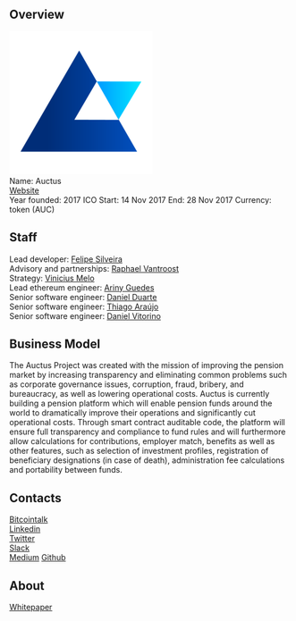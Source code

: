 ## Overview
![Auctus logo](../projects/logo/auctus.png)  
Name: Auctus  
[Website](https://auctus.org/)   
Year founded: 2017 
ICO Start: 14 Nov 2017
End: 28 Nov 2017
Currency: token (AUC)	 
## Staff 
Lead developer: [Felipe Silveira](../people/felipe_silveira.md)  
Advisory and partnerships:  [Raphael Vantroost](../people/raphael_vantroost.md)  
Strategy:  [Vinicius Melo](../people/vinicius_melo.md)  
Lead ethereum engineer:  [Ariny Guedes](../people/ariny_guedes.md)  
Senior software engineer:  [Daniel Duarte](../people/daniel_duarte.md)  
Senior software engineer:  [Thiago Araújo](../people/thiago_araújo.md)  
Senior software engineer:  [Daniel Vitorino](../people/daniel_vitorino.md)  

## Business Model
The Auctus Project was created with the mission of improving the pension market by increasing transparency and eliminating common problems such as corporate governance issues, corruption, fraud, bribery, and bureaucracy, as well as lowering operational costs. Auctus is currently building a pension platform which will enable pension funds around the world to dramatically improve their operations and significantly cut operational costs. Through smart contract auditable code, the platform will ensure full transparency and compliance to fund rules and will furthermore allow calculations for contributions, employer match, benefits as well as other features, such as selection of investment profiles, registration of beneficiary designations (in case of death), administration fee calculations and portability between funds.

## Contacts  
[Bitcointalk]()     
[Linkedin](https://www.linkedin.com/company/24996477/)  
[Twitter](https://twitter.com/AuctusProject)      
[Slack](https://auctus-project.slack.com/join/shared_invite/MjM5NTU3NTI5OTA5LTE1MDUxNTkxMjgtZWI2MDY3MGMxNQ)  
[Medium](https://medium.com/auctus)
[Github](https://github.com/AuctusProject/)

  
## About 
[Whitepaper](https://dl.auctus.org/Auctus_Whitepaper.pdf)
